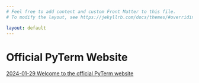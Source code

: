 ```yaml
---
# Feel free to add content and custom Front Matter to this file.
# To modify the layout, see https://jekyllrb.com/docs/themes/#overriding-theme-defaults

layout: default
---
```

# Official PyTerm Website

[2024-01-29 Welcome to the official PyTerm website](/welcome)
